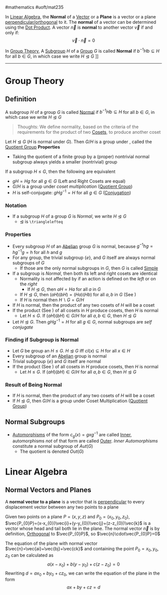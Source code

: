 #mathematics #uoft/mat235 

In [Linear Algebra](Linear%20Algebra), the **Normal** of a [Vector](../MAT223%20Notes/Vector.md) or a **Plane** is a vector or a plane [perpendicular/orthogonal](../MAT223%20Notes/Orthogonal.md) to it.
The **normal** of a vector can be determined using the [Dot Product](../MAT223%20Notes/Dot%20Product.md). A vector $\vec{n}$ is **normal** to another vector $\vec{v}$ if and only if: $$\vec{v}\cdot\vec{n}=0$$

In [Group Theory](Group%20Theory), A [Subgroup](../MAT301%20Notes/Subgroup.md) $H$ of a [Group](../MAT301%20Notes/Group.md) $G$ is called **Normal** if $b^{-1}Hb\subseteq H$ for all $b\in G$, in which case we write $H\trianglelefteq G$ ]]

---

# Group Theory
## Definition
A subgroup $H$ of a group $G$ is called [Normal](.md) if $b^{-1}Hb\subseteq H$ for all $b\in G$, in which case we write $H\trianglelefteq G$ 

> Thoughts:
> 	We define normality, based on the criteria of the requirements for the product of two [Cosets](../MAT301%20Notes/Coset.md), to produce another coset

Let $H\trianglelefteq G$ ($H$ is normal under $G$). Then $G/H$ is a group under [](../MAT301%20Notes/Coset.md#^69cd89|Coset%20Multiplication), called the [Quotient Group](../MAT301%20Notes/Quotient%20Group.md)
**Properties**
- Taking the quotient of a finite group by a (proper) nontrivial normal subgroup always yields a smaller (nontrivial) group

If a subgroup $H\leq G$, then the following are equivalent
- $gH = Hg$ for all $g\in G$ (Left and Right Cosets are equal)
- $G/H$ is a group under *coset multiplication* ([Quotient Group](../MAT301%20Notes/Quotient%20Group.md))
- $H$ is self-conjugate: $gHg^{-1}=H$ for all $g\in G$ ([Conjugation](../MAT301%20Notes/Conjugation.md))
### Notation
- If a subgroup $H$ of a group $G$ is *Normal*, we write $H\trianglelefteq G$
	- $\trianglelefteq$ is `\trianglelefteq`
### Properties
- Every subgroup $H$ of an [Abelian](../MAT301%20Notes/Abelian.md) group $G$ is normal, because $g^{-1}hg=hg^{-1}g=h$ for all $h$ and $g$
- For any group, the trivial subgroup $\{e\}$, and $G$ itself are always normal subgroups of $G$
	- If those are the only normal subgroups in $G$, then $G$ is called [Simple](../MAT301%20Notes/Simple.md)
- If a subgroup is *Normal*, then both its left and right cosets are identical
	- Normality is not affected by if an action is defined on the *left* or on the *right*
		- If $H\trianglelefteq G$, then $aH=Ha$ for all $a$ in $G$
	- If $H\trianglelefteq G$, then $(aH)(bH)=(Ha)(Hb)$ for all $a,b$ in $G$ (See [](../MAT301%20Notes/Coset.md#^69cd89|Coset%20Multiplication))
	- If $H$ is normal then $H\backslash G=G/H$
- If $H$ is normal, then the product of any two cosets of $H$ will be a coset
- If the product (See [](../MAT301%20Notes/Coset.md#^69cd89|Coset%20Multiplication)) of all cosets in $H$ produce cosets, then $H$ is normal
	- Let $H\leq G$. If $(aH)(bH)\in G/H$ for all $a,b\in G$, then $H\trianglelefteq G$
- Let $H\trianglelefteq G$. Then $gHg^{-1}=H$ for all $g\in G$, normal subgroups are  *self conjugate*

### Finding if Subgroup is Normal
- Let $G$ be group an $H\leq G$. $H\trianglelefteq G$ iff $cl(x)\subseteq H$ for all  $x\in H$
- Every subgroup of an [Abelian](../MAT301%20Notes/Abelian.md) group is normal
- Trivial subgroup $\{e\}$ and $G$ itself are normal
- If the product (See [](../MAT301%20Notes/Coset.md#^69cd89|Coset%20Multiplication)) of all cosets in $H$ produce cosets, then $H$ is normal
	- Let $H\leq G$. If $(aH)(bH)\in G/H$ for all $a,b\in G$, then $H\trianglelefteq G$

### Result of Being Normal
- If $H$ is normal, then the product of any two cosets of $H$ will be a coset
- If $H\trianglelefteq G$, then $G/H$ is a group under Coset Multiplication ([Quotient Group](../MAT301%20Notes/Quotient%20Group.md)) 
## Normal Subgroups
- [Automorphisms](../MAT301%20Notes/Automorphism.md) of the form $c_{g}(x)=gxg^{-1}$ are called [Inner](Inner), automorphisms *not* of that form are called [Outer](Outer). *Inner Automorphisms* constitute a normal subgroup of $Aut(G)$
	- The quotient is denoted $Out(G)$
# Linear Algebra
## Normal Vectors and Planes
A **normal vector to a plane** is a vector that is [perpendicular](../MAT223%20Notes/Orthogonal.md) to every displacement vector between any two points to a plane

Given two points on a plane $P=(x,y,z)$ and $P_{0}=(x_{0},y_{0},z_{0})$, $\vec{P_{0}P}=(x-x_{0})\vec{i}+(y-y_{0})\vec{j}+(z-z_{0})\vec{k}$  is a vector whose head and tail both lie in the plane.
The normal vector $\vec{n}$ is by definition, [Orthogonal](../MAT223%20Notes/Orthogonal.md) to $\vec{P_{0}P}$, so $\vec{n}\cdot\vec{P_{0}P}=0$ 

The equation of the plane with normal vector $\vec{n}=\vec{ai}+\vec{bj}+\vec{ck}$ and containing the point $P_{0}={x_{0},y_{0},z_{0}}$ can be calculated as $$a(x-x_0)+b(y-y_0)+c(z-z_0)=0$$
Rewriting $d=ax_0+by_0+cz_0$, we can write the equation of the plane in the form $$ax+by+cz=d$$